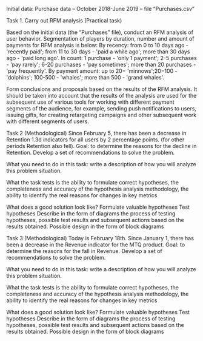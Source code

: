 Initial data:
Purchase data – October 2018-June 2019 – file “Purchases.csv”

Task 1. Carry out RFM analysis (Practical task)

Based on the initial data (the “Purchases” file), conduct an RFM analysis of user behavior.
Segmentation of players by duration, number and amount of payments for RFM analysis is below:
By recency:
from 0 to 10 days ago - 'recently paid'; from 11 to 30 days - 'paid a while ago'; more than 30 days ago - 'paid long ago'.
In count:
1 purchase - 'only 1 payment'; 2-5 purchases - 'pay rarely'; 6-20 purchases - 'pay sometimes'; more than 20 purchases - 'pay frequently'.
By payment amount:
up to 20− 'minnows';20−100 - 'dolphins'; 100-500 - 'whales'; more than 500 - 'grand whales'.

Form conclusions and proposals based on the results of the RFM analysis.
It should be taken into account that the results of the analysis are used for the subsequent use of various tools for working with different payment segments of the audience, for example, sending push notifications to users, issuing gifts, for creating retargeting campaigns and other subsequent work with different segments of users.

Task 2 (Methodological)
Since February 5, there has been a decrease in Retention 1.3d indicators for all users by 2 percentage points. (for other periods Retention also fell).
Goal: to determine the reasons for the decline in Retention. Develop a set of recommendations to solve the problem.

What you need to do in this task: write a description of how you will analyze this problem situation.

What the task tests is the ability to formulate correct hypotheses, the completeness and accuracy of the hypothesis analysis methodology, the ability to identify the real reasons for changes in key metrics

What does a good solution look like?
Formulate valuable hypotheses
Test hypotheses
Describe in the form of diagrams the process of testing hypotheses, possible test results and subsequent actions based on the results obtained.
Possible design in the form of block diagrams

Task 3 (Methodological)
Today is February 18th. Since January 1, there has been a decrease in the Revenue indicator for the MTQ product.
Goal: to determine the reasons for the fall in Revenue. Develop a set of recommendations to solve the problem.

What you need to do in this task: write a description of how you will analyze this problem situation.

What the task tests is the ability to formulate correct hypotheses, the completeness and accuracy of the hypothesis analysis methodology, the ability to identify the real reasons for changes in key metrics

What does a good solution look like?
Formulate valuable hypotheses
Test hypotheses
Describe in the form of diagrams the process of testing hypotheses, possible test results and subsequent actions based on the results obtained.
Possible design in the form of block diagrams
